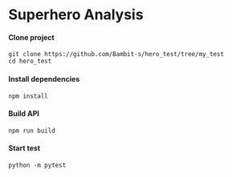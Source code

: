 # Superhero Analysis

#### Clone project
```
git clone https://github.com/Bambit-s/hero_test/tree/my_test
cd hero_test
```

#### Install dependencies
```
npm install
```

#### Build API
```
npm run build
```

#### Start test
```
python -m pytest
```


